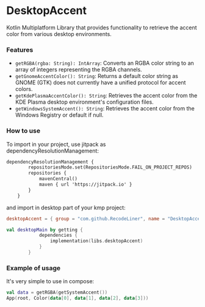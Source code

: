 # DesktopAccent

Kotlin Multiplatform Library that provides functionality to retrieve the accent color from various desktop environments.

### Features

- `getRGBA(rgba: String): IntArray`: Converts an RGBA color string to an array of integers representing the RGBA channels.
- `getGnomeAccentColor(): String`: Returns a default color string as GNOME (GTK) does not currently have a unified protocol for accent colors.
- `getKdePlasmaAccentColor(): String`: Retrieves the accent color from the KDE Plasma desktop environment's configuration files.
- `getWindowsSystemAccent(): String`: Retrieves the accent color from the Windows Registry or default if null.

### How to use

To import in your project, use jitpack as dependencyResolutionManagement:
```markdown
dependencyResolutionManagement {
		repositoriesMode.set(RepositoriesMode.FAIL_ON_PROJECT_REPOS)
		repositories {
			mavenCentral()
			maven { url 'https://jitpack.io' }
		}
	}
```
and import in desktop part of your kmp project:
```toml
desktopAccent = { group = "com.github.RecodeLiner", name = "DesktopAccent", version.ref = "desktopAccent" }
```
```kotlin
val desktopMain by getting {
            dependencies {
                implementation(libs.desktopAccent)
            }
        }
```

### Example of usage

It's very simple to use in compose:
```kotlin
val data = getRGBA(getSystemAccent())
App(root, Color(data[0], data[1], data[2], data[3]))
```